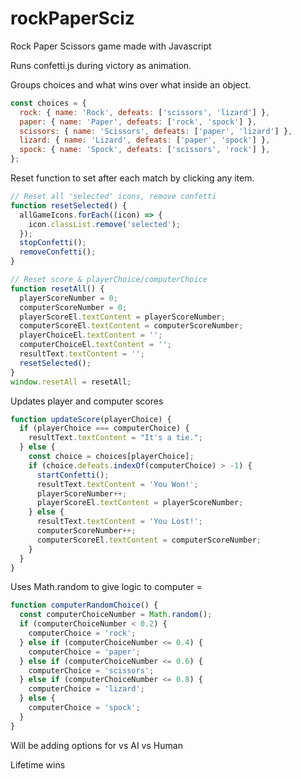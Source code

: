 # rockPaperSciz
Rock Paper Scissors game made with Javascript 

Runs confetti.js during victory as animation.

Groups choices and what wins over what inside an object.

```javascript
const choices = {
  rock: { name: 'Rock', defeats: ['scissors', 'lizard'] },
  paper: { name: 'Paper', defeats: ['rock', 'spock'] },
  scissors: { name: 'Scissors', defeats: ['paper', 'lizard'] },
  lizard: { name: 'Lizard', defeats: ['paper', 'spock'] },
  spock: { name: 'Spock', defeats: ['scissors', 'rock'] },
};
```

Reset function to set after each match by clicking any item.

```javascript
// Reset all 'selected' icons, remove confetti
function resetSelected() {
  allGameIcons.forEach((icon) => {
    icon.classList.remove('selected');
  });
  stopConfetti();
  removeConfetti();
}

// Reset score & playerChoice/computerChoice
function resetAll() {
  playerScoreNumber = 0;
  computerScoreNumber = 0;
  playerScoreEl.textContent = playerScoreNumber;
  computerScoreEl.textContent = computerScoreNumber;
  playerChoiceEl.textContent = '';
  computerChoiceEl.textContent = '';
  resultText.textContent = '';
  resetSelected();
}
window.resetAll = resetAll;
```

Updates player and computer scores

```javascript
function updateScore(playerChoice) {
  if (playerChoice === computerChoice) {
    resultText.textContent = "It's a tie.";
  } else {
    const choice = choices[playerChoice];
    if (choice.defeats.indexOf(computerChoice) > -1) {
      startConfetti();
      resultText.textContent = 'You Won!';
      playerScoreNumber++;
      playerScoreEl.textContent = playerScoreNumber;
    } else {
      resultText.textContent = 'You Lost!';
      computerScoreNumber++;
      computerScoreEl.textContent = computerScoreNumber;
    }
  }
}
```

Uses Math.random to give logic to computer = 

```javascript
function computerRandomChoice() {
  const computerChoiceNumber = Math.random();
  if (computerChoiceNumber < 0.2) {
    computerChoice = 'rock';
  } else if (computerChoiceNumber <= 0.4) {
    computerChoice = 'paper';
  } else if (computerChoiceNumber <= 0.6) {
    computerChoice = 'scissors';
  } else if (computerChoiceNumber <= 0.8) {
    computerChoice = 'lizard';
  } else {
    computerChoice = 'spock';
  }
}
```

Will be adding options for vs AI vs Human

Lifetime wins 


